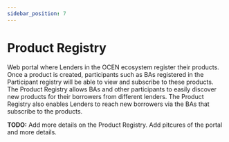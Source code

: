```yaml
---
sidebar_position: 7
---
```


# Product Registry
Web portal where Lenders in the OCEN ecosystem register their products. Once a product is created, participants such as BAs registered in the Participant registry will be able to view and subscribe to these products. The Product Registry allows BAs and other participants to easily discover new products for their borrowers from different lenders. The Product Registry also enables Lenders to reach new borrowers via the BAs that subscribe to the products.

**TODO:** Add more details on the Product Registry. Add pitcures of the portal and more details.